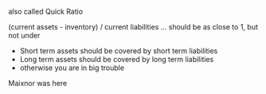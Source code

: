 also called Quick Ratio

(current assets - inventory) / current liabilities
... should be as close to 1, but not under

- Short term assets should be covered by short term liabilities
- Long term assets should be covered by long term liabilities
- otherwise you are in big trouble

Maixnor was here
